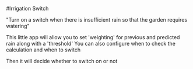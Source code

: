 #Irrigation Switch


"Turn on a switch when there is insufficient rain so that the garden requires watering"

This little app will allow you to set 'weighting' for previous and predicted rain along with a 'threshold'
You can also configure when to check the calculation and when to switch

Then it will decide whether to switch on or not